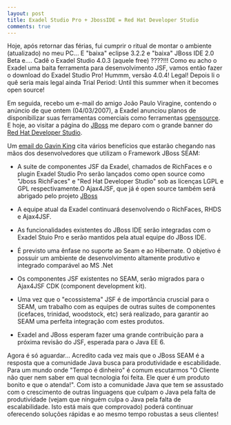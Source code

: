 ```yaml
---
layout: post
title: Exadel Studio Pro + JbossIDE = Red Hat Developer Studio
comments: true
---
```


Hoje, após retornar das férias, fui cumprir o ritual de montar o ambiente (atualizado) no meu PC... E "baixa" eclipse 3.2.2 e "baixa" JBoss IDE 2.0 Beta e.... Cadê o Exadel Studio 4.0.3 (aquele free) ????!!! Como eu acho o Exadel uma baita ferramenta para desenvolvimento JSF, vamos então fazer o download do Exadel Studio Pro! Hummm, versão 4.0.4! Legal! Depois li o quê seria mais legal ainda Trial Period: Until this summer when it becomes open source!

Em seguida, recebo um e-mail do amigo João Paulo Viragine, contendo o anúncio de que ontem (04/03/2007), a Exadel anunciou planos de disponibilizar suas ferramentas comerciais como ferramentas [opensource](http://www.softwarelivre.gov.br/). E hoje, ao visitar a página do [JBoss](http://www.jboss.org) me deparo com o grande banner do [Red Hat Developer Studio](http://www.jboss.org/products/devstudio/overview/).

Um [email do Gavin King](http://marc.info/?l=jboss-user&m=117311238824112&w=2) cita vários benefícios que estarão chegando nas mãos dos desenvolvedores que utilizam o Framework JBoss SEAM:


- A suite de componentes JSF da Exadel, chamados de RichFaces e o plugin Exadel Studio Pro serão lançados como open source como "Jboss RichFaces" e "Red Hat Developer Studio" sob as licenças LGPL e GPL respectivamente.O Ajax4JSF, que já é open source também será abrigado pelo projeto [JBoss](http://www.jboss.org)

- A equipe atual da Exadel continuará desenvolvendo o RichFaces, RHDS e Ajax4JSF.

- As funcionalidades existentes do JBoss IDE serão integradas com o Exadel Stuio Pro e serão mantidos pela atual equipe do JBoss IDE.

- É previsto uma ênfase no suporte ao Seam e ao Hibernate. O objetivo é possuir um ambiente de desenvolvimento altamente produtivo e integrado comparável ao MS .Net

- Os componentes JSF existentes no SEAM, serão migrados para o Ajax4JSF CDK (component development kit).

- Uma vez que o "ecossistema" JSF é de importância cruscial para o SEAM, um trabalho com as equipes de outras suites de componentes (icefaces, trinidad, woodstock, etc) será realizado, para garantir ao SEAM uma perfeita integração com estes produtos.

- Exadel and JBoss esperam fazer uma grande contribuição para a próxima revisão do JSF, esperada para o Java EE 6.


Agora é só aguardar... Acredito cada vez mais que o JBoss SEAM é a resposta que a comunidade Java busca para produtividade e escabilidade. Para um mundo onde "Tempo é dinheiro" é comum escutarmos "O Cliente não quer nem saber em qual tecnologia foi feita. Ele quer é um produto bonito e que o atenda!". Com isto a comunidade Java que tem se assustado com o crescimento de outras linguagens que culpam o Java pela falta de produtividade (vejam que ninguém culpa o Java pela falta de escalabilidade. Isto está mais que comprovado) poderá continuar oferecendo soluções rápidas e ao mesmo tempo robustas a seus clientes!